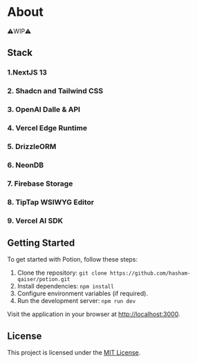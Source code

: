 # About

⚠️WIP⚠️

## Stack

### 1.NextJS 13

### 2. Shadcn and Tailwind CSS

### 3. OpenAI Dalle & API

### 4. Vercel Edge Runtime

### 5. DrizzleORM

### 6. NeonDB

### 7. Firebase Storage

### 8. TipTap WSIWYG Editor

### 9. Vercel AI SDK

## Getting Started

To get started with Potion, follow these steps:

1. Clone the repository: `git clone https://github.com/hasham-qaiser/potion.git`
2. Install dependencies: `npm install`
3. Configure environment variables (if required).
4. Run the development server: `npm run dev`

Visit the application in your browser at [http://localhost:3000](http://localhost:3000).

## License

This project is licensed under the [MIT License](LICENSE).
